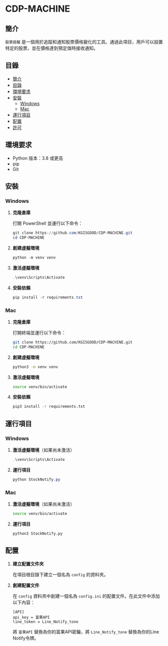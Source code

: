 # CDP-MACHINE

## 簡介

`股票提醒` 是一個用於追蹤和通知股票價格變化的工具。通過此項目，用戶可以設置特定的股票，並在價格達到預定值時接收通知。

## 目錄

- [簡介](#簡介)
- [目錄](#目錄)
- [環境要求](#環境要求)
- [安裝](#安裝)
  - [Windows](#windows)
  - [Mac](#mac)
- [運行項目](#運行項目)
- [配置](#配置)
- [許可](#許可)

## 環境要求

- Python 版本：3.8 或更高
- pip
- Git

## 安裝

### Windows

1. **克隆倉庫**

    打開 PowerShell 並運行以下命令：
    ```powershell
    git clone https://github.com/KGISGOOD/CDP-MACHINE.git
    cd CDP-MACHINE
    ```

2. **創建虛擬環境**

    ```powershell
    python -m venv venv
    ```

3. **激活虛擬環境**

    ```powershell
    .\venv\Scripts\Activate
    ```

4. **安裝依賴**

    ```powershell
    pip install -r requirements.txt
    ```

### Mac

1. **克隆倉庫**

    打開終端並運行以下命令：
    ```sh
    git clone https://github.com/KGISGOOD/CDP-MACHINE.git
    cd CDP-MACHINE
    ```

2. **創建虛擬環境**

    ```sh
    python3 -m venv venv
    ```

3. **激活虛擬環境**

    ```sh
    source venv/bin/activate
    ```

4. **安裝依賴**

    ```sh
    pip3 install -r requirements.txt
    ```

## 運行項目

### Windows

1. **激活虛擬環境**（如果尚未激活）

    ```powershell
    .\venv\Scripts\Activate
    ```

2. **運行項目**

    ```powershell
    python StockNotify.py
    ```

### Mac

1. **激活虛擬環境**（如果尚未激活）

    ```sh
    source venv/bin/activate
    ```

2. **運行項目**

    ```sh
    python3 StockNotify.py
    ```

## 配置

1. **建立配置文件夾**

    在項目根目錄下建立一個名為 `config` 的資料夾。

2. **創建配置文件**

    在 `config` 資料夾中創建一個名為 `config.ini` 的配置文件。在此文件中添加以下內容：

    ```
    [API]
    api_key = 富果API
    line_token = Line_Notify_tone
    ```

    將 `富果API` 替換為你的富果API密鑰，將 `Line_Notify_tone` 替換為你的Line Notify令牌。

